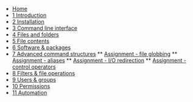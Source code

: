 <!-- docs/_sidebar.md -->
* [Home](/)
* [1 Introduction](./01_introduction/01_course.md)
* [2 Installation](./02_installation/01_course.md)
* [3 Command line interface](./03_commandline/01_course.md)
* [4 Files and folders](./04_filesandfolders/01_course.md)
* [5 File contents](./05_filecontents/01_course.md)
* [6 Software & packages](./06_software/01_course.md)
* [7 Advanced command structures](./07_advancedcommands/01_course.md)
** [Assignment - file globbing](./07_advancedcommands/exercises/file_globbing/99_exercises.md)
** [Assignment - aliases](./07_advancedcommands/exercises/aliases/99_exercises.md)
** [Assignment - I/O redirection](./07_advancedcommands/exercises/io_redirection/99_exercises.md)
** [Assignment - control operators](./07_advancedcommands/exercises/control_operators/99_exercises.md)
* [8 Filters & file operations ](./08_filters/01_course.md)
* [9 Users & groups](./09_usersandpermissions/01_course.md)
* [10 Permissions](./10_permissions/01_course.md)
* [11 Automation](./11_automation/01_course.md)
